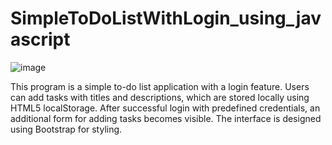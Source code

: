 # SimpleToDoListWithLogin_using_javascript
![image](https://github.com/Mushabbarahmed/SimpleToDoListWithLogin_using_javascript/assets/90035278/f141b2eb-3677-4686-a6fb-72c88caafdd7)

This program is a simple to-do list application with a login feature. Users can add tasks with titles and descriptions, which are stored locally using HTML5 localStorage. After successful login with predefined credentials, an additional form for adding tasks becomes visible. The interface is designed using Bootstrap for styling.
